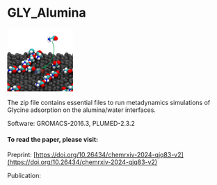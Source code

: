 # GLY_Alumina

[//]: <> (figs)

<img src="aa.jpg" width=30% height=30%>



The zip file contains essential files to run metadynamics simulations of Glycine adsorption on the alumina/water interfaces.

Software: GROMACS-2016.3, PLUMED-2.3.2


#### To read the paper, please visit:
Preprint: [https://doi.org/10.26434/chemrxiv-2024-qjq83-v2](https://doi.org/10.26434/chemrxiv-2024-qjq83-v2)

Publication: []()

